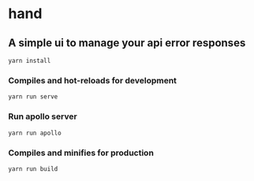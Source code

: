 # hand

## A simple ui to manage your api error responses

```
yarn install
```

### Compiles and hot-reloads for development

```
yarn run serve
```

### Run apollo server

```
yarn run apollo
```

### Compiles and minifies for production

```
yarn run build
```
